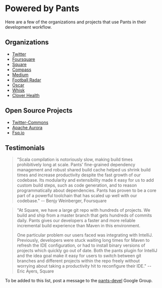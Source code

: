Powered by Pants
================

Here are a few of the organizations and projects that use Pants in their
 development workflow.

Organizations
-------------

- [Twitter](http://twitter.com)
- [Foursquare](http://foursquare.com)
- [Square](https://squareup.com)
- [Compass](https://www.compass.com)
- [Medium](https://medium.com/)
- [Football Radar](http://www.footballradar.com/)
- [Oscar](https://www.hioscar.com/)
- [Whisk](https://whisk.com)
- [Clover Health](http://www.cloverhealth.com/)

Open Source Projects
--------------------

- [Twitter-Commons](https://github.com/twitter/commons/)
- [Apache Aurora](http://aurora.apache.org/)
- [Fsq.io](https://github.com/foursquare/fsqio/)

Testimonials
------------

> "Scala compilation is notoriously slow, making build times prohibitively long at scale. Pants'
> fine-grained dependency management and robust shared build cache helped us shrink build times and
> increase productivity despite the fast growth of our codebase. Its modularity and extensibility
> made it easy for us to add custom build steps, such as code generation, and to reason
> programmatically about dependencies. Pants has proven to be a core part of a powerful toolchain
> that has scaled up well with our codebase." -- Benjy Weinberger, Foursquare


> "At Square, we have a large git repo with hundreds of projects.  We build and ship
> from a master branch that gets hundreds of commits daily.  Pants gives our developers
> a faster and more reliable incremental build experience than Maven in this environment.
>
> One particular problem our users faced was integrating with IntelliJ.   Previously,
> developers were stuck waiting long times for Maven to refresh the IDE configuration, or had
> to install binary versions of projects which quickly go out of date.   Both the pants
> plugin for IntelliJ and the idea goal make it easy for users to switch between git branches
> and different projects within the repo freely  without worrying about taking a productivity
> hit to reconfigure their IDE."  -- Eric Ayers, Square


To be added to this list, post a message to the
[pants-devel](https://groups.google.com/forum/#!forum/pants-devel) Google Group.
